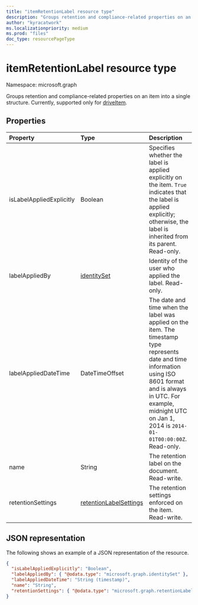 ```yaml
---
title: "itemRetentionLabel resource type"
description: "Groups retention and compliance-related properties on an item into a single structure."
author: "kyracatwork"
ms.localizationpriority: medium
ms.prod: "files"
doc_type: resourcePageType
---
```


# itemRetentionLabel resource type

Namespace: microsoft.graph

Groups retention and compliance-related properties on an item into a single structure. Currently, supported only for [driveItem](../resources/driveitem.md).

## Properties

| Property                 | Type                                                             | Description                                                                                                                                                                                                                                            |
|:-------------------------|:-----------------------------------------------------------------|:-------------------------------------------------------------------------------------------------------------------------------------------------------------------------------------------------------------------------------------------------------|
| isLabelAppliedExplicitly | Boolean                                                          | Specifies whether the label is applied explicitly on the item. `True` indicates that the label is applied explicitly; otherwise, the label is inherited from its parent. Read-only.                                                                    |
| labelAppliedBy           | [identitySet](../resources/identityset.md)                       | Identity of the user who applied the label. Read-only.                                                                                                                                                                                                 |
| labelAppliedDateTime     | DateTimeOffset                                                   | The date and time when the label was applied on the item. The timestamp type represents date and time information using ISO 8601 format and is always in UTC. For example, midnight UTC on Jan 1, 2014 is `2014-01-01T00:00:00Z`. Read-only. |
| name                     | String                                                           | The retention label on the document. Read-write.                                                                                                                                                                                                       |
| retentionSettings        | [retentionLabelSettings](../resources/retentionlabelsettings.md) | The retention settings enforced on the item. Read-write.                                                                                                                                                                                               |

## JSON representation

The following shows an example of a JSON representation of the resource.

<!-- {
"blockType": "resource",
"@odata.type": "microsoft.graph.itemRetentionLabel",
"optionalProperties": []
}-->

```json
{
  "isLabelAppliedExplicitly": "Boolean",
  "labelAppliedBy": { "@odata.type": "microsoft.graph.identitySet" },
  "labelAppliedDateTime": "String (timestamp)",
  "name": "String",
  "retentionSettings": { "@odata.type": "microsoft.graph.retentionLabelSettings" }
}
```
